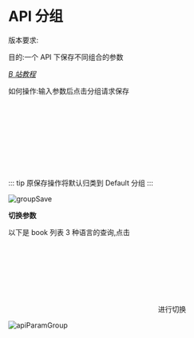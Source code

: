 # API 分组

版本要求: <Badge text="2022.2.1"/>

目的:一个 API 下保存不同组合的参数

[_B 站教程_](https://www.bilibili.com/video/BV1zU4y1S7pC?share_source=copy_web&vd_source=c46db3e7c134b1948dabbea9717a72ac)

如何操作:输入参数后点击分组请求保存<svg class="icon svg-icon" aria-hidden="true"><use xlink:href="#icon-saveGroup"></use></svg>

::: tip
原保存操作将默认归类到 Default 分组
:::

![groupSave](/img/2022.2.1/groupSave_en.png "保存分组")

**切换参数**

以下是 book 列表 3 种语言的查询,点击<svg class="icon svg-icon" aria-hidden="true"><use xlink:href="#icon-apiParamGroup"></use></svg>进行切换

![apiParamGroup](/img/2022.2.1/apiParamGroup_en.gif  "切换分组")
